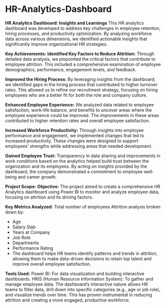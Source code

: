 # HR-Analytics-Dashboard
**HR Analytics Dashboard: Insights and Learnings**
This HR analytics dashboard was developed to address key challenges in employee retention, hiring processes, and productivity optimization. By analyzing workforce data across various dimensions, we identified actionable insights that significantly improve organizational HR strategies.

**Key Achievements:**
**Identified Key Factors to Reduce Attrition:** Through detailed data analysis, we pinpointed the critical factors that contribute to employee attrition. This included a comprehensive examination of employee demographics, performance, engagement levels, and feedback.

**Improved the Hiring Process:** By leveraging insights from the dashboard, we identified gaps in the hiring process that contributed to higher turnover rates. This allowed us to refine our recruitment strategy, focusing on hiring employees who are a better fit for both the role and company culture.

**Enhanced Employee Experience:** We analyzed data related to employee satisfaction, work-life balance, and benefits to uncover areas where the employee experience could be improved. The improvements in these areas contributed to higher retention rates and overall employee satisfaction.

**Increased Workforce Productivity:** Through insights into employee performance and engagement, we implemented changes that led to increased productivity. These changes were designed to support employees’ strengths while addressing areas that needed development.

**Gained Employee Trust:** Transparency in data sharing and improvements in work conditions based on the analytics helped build trust between the organization and its employees. By acting on insights provided by the dashboard, the company demonstrated a commitment to employee well-being and career growth.

****Project Scope:****
**Objective:** The project aimed to create a comprehensive HR Analytics dashboard using Power BI to monitor and analyze employee data, focusing on attrition and its driving factors.

**Key Metrics Analyzed:**
Total number of employees
Attrition analysis broken down by:
- Age
- Salary Slab
- Years at Company
- Job Role
- Departments
- Performance Rating
- The dashboard helps HR teams identify patterns and trends in attrition, allowing them to make data-driven decisions to retain top talent and improve overall employee satisfaction.

**Tools Used:**
Power BI: For data visualization and building interactive dashboards.
HRIS (Human Resource Information System): To gather and manage employee data.
The dashboard’s interactive nature allows HR teams to filter data, drill down into specific categories (e.g., age or job role), and visualize trends over time. This has proven instrumental in reducing attrition and creating a more engaged, productive workforce.

